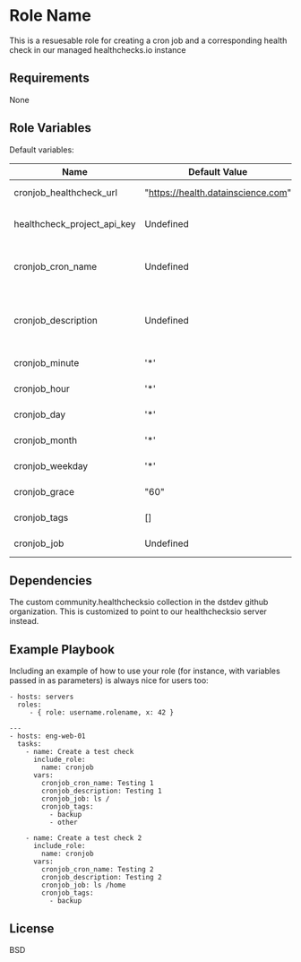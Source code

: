 Role Name
=========

This is a resuesable role for creating a cron job and a corresponding health check in 
our managed healthchecks.io instance

Requirements
------------

None


Role Variables
--------------

Default variables:

| Name                        | Default Value                      | Description                                    |
|-----------------------------|------------------------------------|------------------------------------------------|
| cronjob_healthcheck_url     | "https://health.datainscience.com" | Healthchecks server root                       |
| healthcheck_project_api_key | Undefined                          | API Key for the project (Required)             |
| cronjob_cron_name           | Undefined                          | Unique name for the cron job (Required)        |
| cronjob_description         | Undefined                          | Longer description for the cron job (Required) |
| cronjob_minute              | '*'                                | Cron minutes field                             |
| cronjob_hour                | '*'                                | Cron hour field                                |
| cronjob_day                 | '*'                                | Cron hour field                                |
| cronjob_month               | '*'                                | Cron hour field                                |
| cronjob_weekday             | '*'                                | Cron hour field                                |
| cronjob_grace               | "60"                               | Grace period in seconds                        |
| cronjob_tags                | []                                 | List of tags to apply                          |
| cronjob_job                 | Undefined                          | The cron job to run                            |


Dependencies
------------

The custom community.healthchecksio collection in the dstdev github organization.  This is customized to point to our healthchecksio server instead.

Example Playbook
----------------

Including an example of how to use your role (for instance, with variables passed in as parameters) is always nice for users too:

    - hosts: servers
      roles:
         - { role: username.rolename, x: 42 }

    ---
    - hosts: eng-web-01
      tasks:
        - name: Create a test check
          include_role:
            name: cronjob
          vars:
            cronjob_cron_name: Testing 1
            cronjob_description: Testing 1
            cronjob_job: ls /
            cronjob_tags:
              - backup
              - other
    
        - name: Create a test check 2
          include_role:
            name: cronjob
          vars:
            cronjob_cron_name: Testing 2
            cronjob_description: Testing 2
            cronjob_job: ls /home
            cronjob_tags:
              - backup

License
-------

BSD
